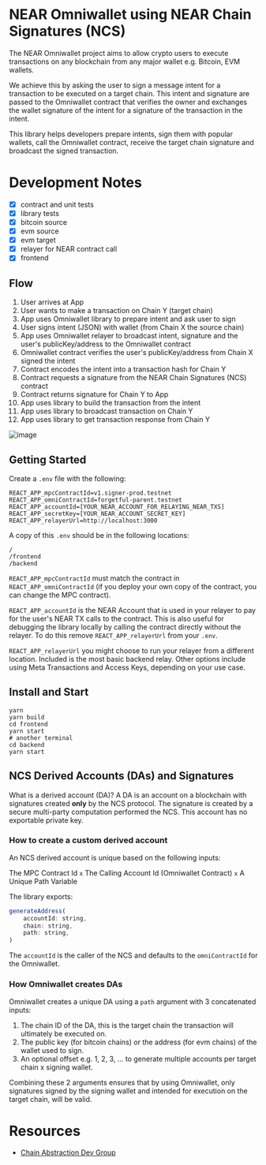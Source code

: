 # NEAR Omniwallet using NEAR Chain Signatures (NCS)

The NEAR Omniwallet project aims to allow crypto users to execute transactions on any blockchain from any major wallet e.g. Bitcoin, EVM wallets.

We achieve this by asking the user to sign a message intent for a transaction to be executed on a target chain. This intent and signature are passed to the Omniwallet contract that verifies the owner and exchanges the wallet signature of the intent for a signature of the transaction in the intent.

This library helps developers prepare intents, sign them with popular wallets, call the Omniwallet contract, receive the target chain signature and broadcast the signed transaction.

# Development Notes

-   [x] contract and unit tests
-   [x] library tests
-   [x] bitcoin source
-   [x] evm source
-   [x] evm target
-   [x] relayer for NEAR contract call
-   [x] frontend

## Flow

1. User arrives at App
1. User wants to make a transaction on Chain Y (target chain)
1. App uses Omniwallet library to prepare intent and ask user to sign
1. User signs intent (JSON) with wallet (from Chain X the source chain)
1. App uses Omniwallet relayer to broadcast intent, signature and the user's publicKey/address to the Omniwallet contract
1. Omniwallet contract verifies the user's publicKey/address from Chain X signed the intent
1. Contract encodes the intent into a transaction hash for Chain Y
1. Contract requests a signature from the NEAR Chain Signatures (NCS) contract
1. Contract returns signature for Chain Y to App
1. App uses library to build the transaction from the intent
1. App uses library to broadcast transaction on Chain Y
1. App uses library to get transaction response from Chain Y

![image](https://github.com/user-attachments/assets/cd8f965a-780f-48bb-9dde-1fca7babec84)

## Getting Started

Create a `.env` file with the following:

```
REACT_APP_mpcContractId=v1.signer-prod.testnet
REACT_APP_omniContractId=forgetful-parent.testnet
REACT_APP_accountId=[YOUR_NEAR_ACCOUNT_FOR_RELAYING_NEAR_TXS]
REACT_APP_secretKey=[YOUR_NEAR_ACCOUNT_SECRET_KEY]
REACT_APP_relayerUrl=http://localhost:3000
```

A copy of this `.env` should be in the following locations:

```
/
/frontend
/backend
```

`REACT_APP_mpcContractId` must match the contract in `REACT_APP_omniContractId` (if you deploy your own copy of the contract, you can change the MPC contract).

`REACT_APP_accountId` is the NEAR Account that is used in your relayer to pay for the user's NEAR TX calls to the contract. This is also useful for debugging the library locally by calling the contract directly without the relayer. To do this remove `REACT_APP_relayerUrl` from your `.env`.

`REACT_APP_relayerUrl` you might choose to run your relayer from a different location. Included is the most basic backend relay. Other options include using Meta Transactions and Access Keys, depending on your use case.

## Install and Start

```
yarn
yarn build
cd frontend
yarn start
# another terminal
cd backend
yarn start
```

## NCS Derived Accounts (DAs) and Signatures

What is a derived account (DA)? A DA is an account on a blockchain with signatures created **only** by the NCS protocol. The signature is created by a secure multi-party computation performed the NCS. This account has no exportable private key.

### How to create a custom derived account

An NCS derived account is unique based on the following inputs:

The MPC Contract Id `x` The Calling Account Id (Omniwallet Contract) `x` A Unique Path Variable

The library exports:

```js
generateAddress(
	accountId: string,
	chain: string,
	path: string,
)
```

The `accountId` is the caller of the NCS and defaults to the `omniContractId` for the Omniwallet.

### How Omniwallet creates DAs

Omniwallet creates a unique DA using a `path` argument with 3 concatenated inputs:

1. The chain ID of the DA, this is the target chain the transaction will ultimately be executed on.
2. The public key (for bitcoin chains) or the address (for evm chains) of the wallet used to sign.
3. An optional offset e.g. 1, 2, 3, ... to generate multiple accounts per target chain x signing wallet.

Combining these 2 arguments ensures that by using Omniwallet, only signatures signed by the signing wallet and intended for execution on the target chain, will be valid.

# Resources

-   [Chain Abstraction Dev Group](https://t.me/chain_abstraction)
